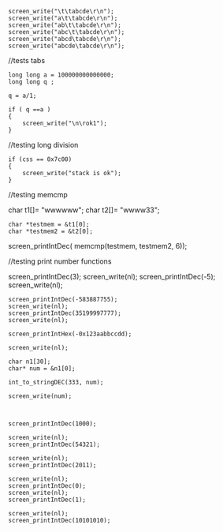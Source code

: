 
    screen_write("\t\tabcde\r\n");
    screen_write("a\t\tabcde\r\n");
    screen_write("ab\t\tabcde\r\n");
    screen_write("abc\t\tabcde\r\n");
    screen_write("abcd\tabcde\r\n");
    screen_write("abcde\tabcde\r\n");


//tests tabs




    long long a = 100000000000000; 
    long long q ;

    q = a/1;

    if ( q ==a )
    {
        screen_write("\n\rok1");
    }
    

//testing long division



    if (css == 0x7c00)
    {
        screen_write("stack is ok");
    }



//testing memcmp


char t1[]= "wwwwww";
char t2[]= "wwww33";


    char *testmem = &t1[0];
    char *testmem2 = &t2[0];
screen_printIntDec( memcmp(testmem, testmem2, 6));



//testing print number functions

 screen_printIntDec(3);
    screen_write(nl);
    screen_printIntDec(-5);
    screen_write(nl);

    screen_printIntDec(-583887755);
    screen_write(nl);
    screen_printIntDec(35199997777);
    screen_write(nl);

    screen_printIntHex(-0x123aabbccdd);

    screen_write(nl);

    char n1[30];
    char* num = &n1[0];
    
    int_to_stringDEC(333, num);

    screen_write(num);


     
    screen_printIntDec(1000);
    
    screen_write(nl);
    screen_printIntDec(54321);

    screen_write(nl);
    screen_printIntDec(2011);

    screen_write(nl);
    screen_printIntDec(0);
    screen_write(nl);
    screen_printIntDec(1);

    screen_write(nl);
    screen_printIntDec(10101010);